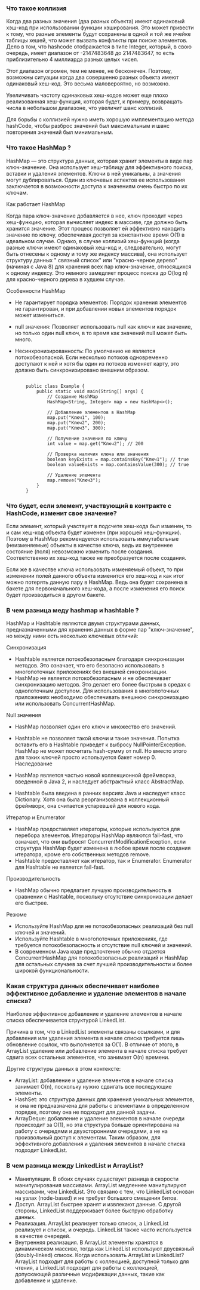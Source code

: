 ### Что такое коллизия

Когда два разных значения (два разных объекта) имеют одинаковый хэш-код при использовании функции хэширования.
Это может привести к тому, что разные элементы будут сохранены в одной и той же ячейке таблицы хешей, что может вызвать
конфликты при поиске элементов.
Дело в том, что hashcode отображается в типе Integer, который, в свою очередь, имеет диапазон от -2147483648 до
2147483647, то есть приблизительно 4 миллиарда разных целых чисел.

Этот диапазон огромен, тем не менее, не бесконечен. Поэтому, возможны ситуации когда два совершенно разных объекта имеют
одинаковый хеш-код. Это весьма маловероятно, но возможно.

Увеличивать частоту одинаковых хеш-кодов может еще плохо реализованная хеш-функция, которая будет, к примеру, возвращать
числа в небольшом диапазоне, что увеличит шанс коллизий.

Для борьбы с коллизией нужно иметь хорошую имплементацию метода hashCode, чтобы разброс значений был максимальным и шанс
повторения значений был минимальным.

### Что такое HashMap ?

HashMap — это структура данных, которая хранит элементы в виде пар ключ-значение. Она использует хеш-таблицу для
эффективного поиска, вставки и удаления элементов. Ключи в ней уникальны, а значения могут дублироваться. Один из
ключевых аспектов ее использования заключается в возможности доступа к значениям очень быстро по их ключам.

Как работает HashMap

Когда пара ключ-значение добавляется в нее, ключ проходит через хеш-функцию, которая вычисляет индекс в массиве, где
должно быть хранится значение. Этот процесс позволяет ей эффективно находить значение по ключу, обеспечивая доступ за
константное время O(1) в идеальном случае. Однако, в случае коллизий хеш-функций (когда разные ключи имеют одинаковый
хеш-код и, следовательно, могут быть отнесены к одному и тому же индексу массива), она использует структуру данных "
связный список" или "красно-черное дерево" (начиная с Java 8) для хранения всех пар ключ-значение, относящихся к одному
индексу. Это немного замедляет процесс поиска до O(log n) для красно-черного дерева в худшем случае.

Особенности HashMap

- Не гарантирует порядка элементов: Порядок хранения элементов не гарантирован, и при добавлении новых элементов порядок
  может измениться.
- null значения: Позволяет использовать null как ключ и как значение, но только один null ключ, в то время как значений
  null может быть много.
- Несинхронизированность: По умолчанию не является потокобезопасной. Если несколько потоков одновременно доступают к ней
  и хотя бы один из потоков изменяет карту, это должно быть синхронизировано внешним образом.

   ``` import java.util.HashMap;
       
       public class Example {
           public static void main(String[] args) {
               // Создание HashMap
               HashMap<String, Integer> map = new HashMap<>();
       
               // Добавление элементов в HashMap
               map.put("Ключ1", 100);
               map.put("Ключ2", 200);
               map.put("Ключ3", 300);
       
               // Получение значения по ключу
               int value = map.get("Ключ2"); // 200
       
               // Проверка наличия ключа или значения
               boolean keyExists = map.containsKey("Ключ1"); // true
               boolean valueExists = map.containsValue(300); // true
       
               // Удаление элемента
               map.remove("Ключ3");
           }
       }
   ```

### Что будет, если элемент, участвующий в контракте с HashCode, изменит свое значение?

Если элемент, который участвует в подсчете хеш-кода был изменен, то и сам хеш-код объекта будет изменен (при хорошей
хеш-функции). Поэтому в HashMap рекомендуется использовать иммутабельные (неизменяемые) объекты в качестве ключа, ведь
их внутреннее состояние (поля) невозможно изменить после создания. Соответственно их хеш-код также не преобразуется
после создания.

Если же в качестве ключа использовать изменяемый объект, то при изменении полей данного объекта изменится его хеш-код и
как итог можно потерять данную пару в HashMap. Ведь она будет сохранена в бакете для первоначального хеш-кода, а после
изменения его поиск будет производиться в другом бакете.

### В чем разница меду hashmap и hashtable ?

HashMap и Hashtable являются двумя структурами данных, предназначенными для хранения данных в форме пар "ключ-значение",
но между ними есть несколько ключевых отличий:

Синхронизация

- Hashtable является потокобезопасным благодаря синхронизации методов. Это означает, что его безопасно использовать в
  многопоточных приложениях без внешней синхронизации.
- HashMap не является потокобезопасным и не обеспечивает синхронизацию методов. Это делает его более быстрым в средах с
  однопоточным доступом. Для использования в многопоточных приложениях необходимо обеспечивать внешнюю синхронизацию или
  использовать ConcurrentHashMap.

Null значения

- HashMap позволяет один его ключ и множество его значений.
- Hashtable не позволяет такой ключи и такие значения. Попытка вставить его в Hashtable приведет к выбросу
  NullPointerException.
  HashMap не может посчитать hash-сумму от null. Но вместо этого для таких ключей просто используется бакет номер 0.
Наследование

- HashMap является частью новой коллекционной фреймворка, введенной в Java 2, и наследует абстрактный класс AbstractMap.
- Hashtable была введена в ранних версиях Java и наследует класс Dictionary. Хотя она была реорганизована в
  коллекционный фреймворк, она считается устаревшей для нового кода.

Итератор и Enumerator

- HashMap предоставляет итераторы, которые используются для перебора элементов. Итераторы HashMap являются fail-fast,
  что означает, что они выбросят ConcurrentModificationException, если структура HashMap будет изменена в любое время
  после создания итератора, кроме его собственных методов remove.
- Hashtable предоставляет как итератор, так и Enumerator. Enumerator для Hashtable не является fail-fast.

Производительность

- HashMap обычно предлагает лучшую производительность в сравнении с Hashtable, поскольку отсутствие синхронизации делает
  его быстрее.

Резюме

- Используйте HashMap для не потокобезопасных реализаций без null ключей и значений.
- Используйте Hashtable в многопоточных приложениях, где требуется потокобезопасность и отсутствие null ключей и
  значений.
- В современном Java коде предпочтение обычно отдается ConcurrentHashMap для потокобезопасных реализаций и HashMap для
  остальных случаев за счет лучшей производительности и более широкой функциональности.

### Какая структура данных обеспечивает наиболее эффективное добавление и удаление элементов в начале списка?

Наиболее эффективное добавление и удаление элементов в начале списка обеспечивается структурой LinkedList.

Причина в том, что в LinkedList элементы связаны ссылками, и для добавления или удаления элемента в начале списка
требуется лишь обновление ссылок, что выполняется за O(1). В отличие от этого, в ArrayList удаление или добавление
элемента в начале списка требует сдвига всех остальных элементов, что занимает O(n) времени.

Другие структуры данных в этом контексте:

- ArrayList: добавление и удаление элементов в начале списка занимает O(n), поскольку нужно сдвигать все последующие
  элементы.
- HashSet: это структура данных для хранения уникальных элементов, и она не предназначена для работы с элементами в
  определенном порядке, поэтому она не подходит для данной задачи.
- ArrayDeque: добавление и удаление элементов в начале очереди происходит за O(1), но эта структура больше ориентирована
  на работу с очередями и двухсторонними очередями, а не на произвольный доступ к элементам.
  Таким образом, для эффективного добавления и удаления элементов в начале списка подходит LinkedList.

### В чем разница между LinkedList и ArrayList?

- Манипуляции.
  В обоих случаях существует разница в скорости манипулирования массивами. ArrayList медленнее манипулируют массивами,
  чем LinkedList. Это связано с тем, что LinkedList основан на узлах (node-based) и не требует большого смещения битов.
- Доступ.
  ArrayList быстрее хранят и извлекают данные. С другой стороны, LinkedList поддерживает более быструю обработку данных.
- Реализация.
  ArrayList реализует только список, а LinkedList реализует и список, и очередь. LinkedList также часто используется в
  качестве очередей.
- Внутренняя реализация.
  В ArrayList элементы хранятся в динамическом массиве, тогда как LinkedList используют двусвязный (doubly-linked)
  список.
  Когда использовать ArrayList и LinkedList?
  ArrayList подходит для работы с коллекцией, доступной только для чтения, а LinkedList подходит для работы с
  коллекцией, допускающей различные модификации данных, такие как добавление и удаление.